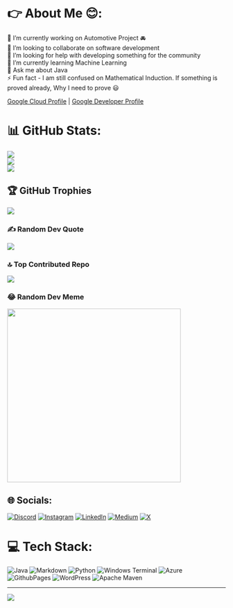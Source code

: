 <!--# Hello 👋, This is Ankit, A Software developer and passionate about future, Yes I do coding also 😊



<!--
**SudegoraAnkit/SudegoraAnkit** is a ✨ _special_ ✨ repository because its `README.md` (this file) appears on your GitHub profile.

Here are some ideas to get you started:

- 🔭 I’m currently working on ...
- 🌱 I’m currently learning ...
- 👯 I’m looking to collaborate on ...
- 🤔 I’m looking for help with ...
- 💬 Ask me about ...
- 📫 How to reach me: ...
- 😄 Pronouns: ...
- ⚡ Fun fact: ...
-->

# 👉 About Me 😊:
🔭 I’m currently working on Automotive Project 🚘<br>👯 I’m looking to collaborate on software development<br>🤝 I’m looking for help with developing something for the community<br>🌱 I’m currently learning Machine Learning <br>💬 Ask me about Java<br>⚡ Fun fact - I am still confused on Mathematical Induction. If something is proved already, Why I need to prove 😃

[Google Cloud Profile](https://www.cloudskillsboost.google/public_profiles/21ca54db-5fc1-403b-9780-7fd71507e3bf) | [Google Developer Profile](https://g.dev/ankitsudegora)

# 📊 GitHub Stats:
![](https://github-readme-stats.vercel.app/api?username=SudegoraAnkit&theme=dark&hide_border=false&include_all_commits=true&count_private=true)<br/>
![](https://github-readme-streak-stats.herokuapp.com/?user=SudegoraAnkit&theme=dark&hide_border=false)<br/>
![](https://github-readme-stats.vercel.app/api/top-langs/?username=SudegoraAnkit&theme=dark&hide_border=false&include_all_commits=true&count_private=true&layout=compact)

## 🏆 GitHub Trophies
![](https://github-profile-trophy.vercel.app/?username=SudegoraAnkit&theme=radical&no-frame=false&no-bg=false&margin-w=4)

### ✍️ Random Dev Quote
![](https://quotes-github-readme.vercel.app/api?type=vetical&theme=radical)

### 🔝 Top Contributed Repo
![](https://github-contributor-stats.vercel.app/api?username=SudegoraAnkit&limit=5&theme=dark_dimmed&combine_all_yearly_contributions=true)

### 😂 Random Dev Meme
<img src='https://randommeme-five.vercel.app/' style="height: 400px;"/>

## 🌐 Socials:
[![Discord](https://img.shields.io/badge/Discord-%237289DA.svg?logo=discord&logoColor=white)](https://discord.com/channels/@me/1217879670289334343) [![Instagram](https://img.shields.io/badge/Instagram-%23E4405F.svg?logo=Instagram&logoColor=white)](https://instagram.com/ankitsudegora) [![LinkedIn](https://img.shields.io/badge/LinkedIn-%230077B5.svg?logo=linkedin&logoColor=white)](https://in.linkedin.com/in/ankitsudegora) [![Medium](https://img.shields.io/badge/Medium-12100E?logo=medium&logoColor=white)](https://medium.com/@ankitrai.dev) [![X](https://img.shields.io/badge/X-black.svg?logo=X&logoColor=white)](https://twitter.com/sudegora_ankit) 

# 💻 Tech Stack:
![Java](https://img.shields.io/badge/java-%23ED8B00.svg?style=for-the-badge&logo=openjdk&logoColor=white) ![Markdown](https://img.shields.io/badge/markdown-%23000000.svg?style=for-the-badge&logo=markdown&logoColor=white) ![Python](https://img.shields.io/badge/python-3670A0?style=for-the-badge&logo=python&logoColor=ffdd54) ![Windows Terminal](https://img.shields.io/badge/Windows%20Terminal-%234D4D4D.svg?style=for-the-badge&logo=windows-terminal&logoColor=white) ![Azure](https://img.shields.io/badge/azure-%230072C6.svg?style=for-the-badge&logo=microsoftazure&logoColor=white) ![GithubPages](https://img.shields.io/badge/github%20pages-121013?style=for-the-badge&logo=github&logoColor=white) ![WordPress](https://img.shields.io/badge/WordPress-%23117AC9.svg?style=for-the-badge&logo=WordPress&logoColor=white) ![Apache Maven](https://img.shields.io/badge/Apache%20Maven-C71A36?style=for-the-badge&logo=Apache%20Maven&logoColor=white)

---
[![](https://visitcount.itsvg.in/api?id=SudegoraAnkit&icon=5&color=1)](https://visitcount.itsvg.in)

<!-- Proudly created with GPRM ( https://gprm.itsvg.in ) -->
